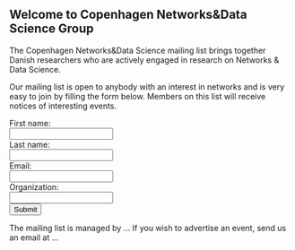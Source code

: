 ## Welcome to Copenhagen Networks&Data Science Group

The Copenhagen Networks&Data Science mailing list brings together Danish researchers who are actively engaged in research on Networks & Data Science. 

Our mailing list is open to anybody with an interest in networks and is very easy to join by filling the form below.
Members on this list will receive notices of interesting events. 

<div id="main_div">
  <form name="gform" id="gform" enctype="text/plain" action="https://docs.google.com/forms/d/e/1FAIpQLSeXD5_I95sB7t9vcdhYmSQRaqlmPpBya5Ryd7CTEHdVIQQ6BA/formResponse?" target="hidden_iframe" onsubmit="submitted=true;">
  First name:  <br>
  <input type="text" name="entry.1768266154" id="entry.1768266154" required><br>
  Last name:  <br>
  <input type="text" name="entry.937911144" id="entry.937911144" required><br>
   Email:  <br>
  <input type="email" name="entry.2049352076" id="entry.2049352076" required><br>
   Organization:  <br>
  <input type="text" name="entry.477696347" id="entry.477696347" required><br>
  <input type="submit" value="Submit">
</form>
<iframe name="hidden_iframe" id="hidden_iframe" style="display:none;" onload="if(submitted) {}"></iframe>
</div>

<script src="https://code.jquery.com/jquery-3.4.1.min.js"></script>
<script type="text/javascript">var submitted=false;</script>
<script type="text/javascript">
$('#gform').on('submit', function(e) {
  $('#main_div *').fadeOut(2000);
  $('#main_div').prepend('Your submission has been processed...');
  });
</script>

The mailing list is managed by ... If you wish to advertise an event, send us an email at ...
